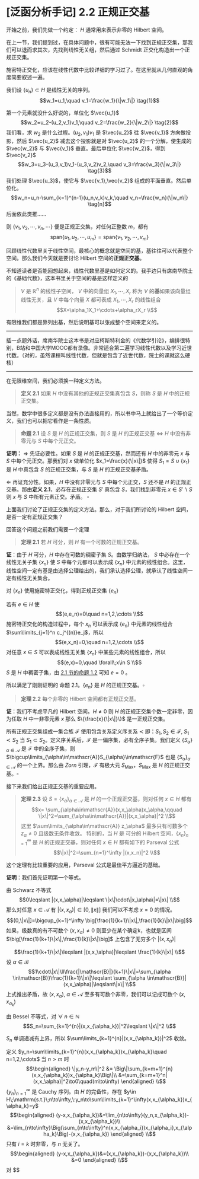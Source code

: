 # [泛函分析手记] 2.2 正规正交基

开始之前，我们先做一个约定： $H$ 通常用来表示非零的 $\mathrm{Hilbert}$ 空间。

在上一节，我们提到过，在具体问题中，很有可能无法一下找到正规正交集，那我们可以退而求其次，先找到线性无关组，然后通过 $\mathrm{Schmidt}$ 正交化构造出一个正规正交集。

施密特正交化，应该在线性代数中比较详细的学习过了。在这里就从几何直观的角度简要叙述一遍。

我们设 $\{u_n\}\subset H$ 是线性无关的序列。
$$w_1=u_1,\quad v_1=\frac{w_1}{\|w_1\|} \tag{1}$$

第一个元素就没什么好说的，单位化 $\vec{u_1}$
$$w_2=u_2-(u_2,v_1)v_1,\quad v_2=\frac{w_2}{\|w_2\|} \tag{2}$$
我们看，求 $w_2$ 是什么过程。$(u_2,v_1)v_1$ 是 $\vec{u_2}$ 往 $\vec{v_1}$ 方向做投影，然后 $\vec{u_2}$ 减去这个投影就是对 $\vec{u_2}$ 的一个分解，使生成的 $\vec{w_2}$ 与 $\vec{v_1}$ 垂直。最后单位化 $\vec{w_2}$，得到 $\vec{v_2}$ 
$$w_3=u_3-(u_3,v_1)v_1-(u_3,v_2)v_2,\quad v_3=\frac{w_3}{\|w_3\|} \tag{3}$$
我们处理 $\vec{u_3}$，使它与 $\vec{v_1},\vec{v_2}$ 组成的平面垂直。然后单位化。
$$w_n=u_n-\sum_{k=1}^{n-1}(u_n,v_k)v_k,\quad v_n=\frac{w_n}{\|w_n\|} \tag{n}$$
后面依此类推……

则 $\{v_1,v_2,\cdots,v_n,\cdots\}$ 便是正规正交集，对任何正整数 $m$，都有
$$\mathrm{span}\{u_1,u_2,\cdots,u_m\}=\mathrm{span}\{v_1,v_2,\cdots,v_m\}$$

回顾线性代数里关于线性空间，最核心的概念就是空间的基，基往往可以代表整个空间。那么我们今天就是要讨论 $\mathrm{Hilbert}$ 空间的**正规正交基**。

不知道读者是否能回想起来，线性代数里基是如何定义的。我手边只有席南华院士的《基础代数》，这本书里关于空间的基是这样定义的
> $V$ 是 $\mathbb{R}^n$ 的线性子空间， $V$ 中的向量组 $X_1,\cdots,X_r$ 称为 $V$ 的**基**如果该向量组线性无关，且 $V$ 中每个向量 $X$ 都可表成 $X_1,\cdots,X_r$ 的线性组合
> $$X=\alpha_1X_1+\cdots+\alpha_rX_r \\$$

有限维我们都是靠列出基，然后说明基可以张成整个空间来定义的。

---
插一点题外话，席南华院士这本书是对应柯斯特利金的《代数学引论》，编排很特别，B站和中国大学MOOC都有录像。非常适合第二遍学习线性代数以及学习近世代数。（对的，虽然课程叫线性代数，但就是包含了近世代数，院士的课就这么硬核）

---

在无限维空间，我们必须换一种定义方法。
> **定义 2.1** 如果 $H$ 中没有其他的正规正交集真包含 $S$，则称 $S$ 是 $H$ 中的正规正交集。

当然，数学中很多定义都是没有办法直接用的，所以书中马上就给出了一个等价定义，我们也可以把它看作是一条性质。

> **命题 2.1** 设 $S$ 是 $H$ 的正规正交集，则 $S$ 是 $H$ 的正规正交基 $\iff$ $H$ 中没有非零元与 $S$ 中每个元正交。

**证明：** $\Rightarrow$ 先证必要性。如果 $S$ 是 $H$ 的正规正交基，然而还有 $H$ 中的非零元 $x$ 与 $S$ 中每个元正交。那我们对 $x$ 做单位化 $x_1=\frac{x}{\|x\|}$ 使得 $S_1=S\cup \{x_1\}$ 是 $H$ 中真包含 $S$ 的正规正交集，与 $S$ 是 $H$ 的正规正交基矛盾。

$\Leftarrow$ 再证充分性。如果，$H$ 中没有非零元与 $S$ 中每个元正交，$S$ 还不是 $H$ 的正规正交基。那由**定义 2.1**，必存在正规正交集 $S'$ 真包含 $S$，我们找到非零元 $x\in S'\backslash S$ 则 $x$ 与 $S$ 中所有元素正交。矛盾。 $\square$

上面我们讨论了正规正交集的定义方法。那么，对于我们所讨论的 $\mathrm{Hilbert}$ 空间，是否一定有正规正交集？

回答这个问题之前我们需要一个定理

> **定理 2.1** 若 $H$ 可分，则 $H$ 有一个可数的正规正交基。

**证**：由于 $H$ 可分，$H$ 中存在可数的稠密子集 $S$。由数学归纳法， $S$ 中必存在一个线性无关子集 $\{x_n\}$ 使 $S$ 中每个元都可以表示成 $\{x_n\}$ 中元素的线性组合。这里，线性空间一定有基是由选择公理给出的，我们承认选择公理，就承认了线性空间一定有线性无关集合。

对 $\{x_n\}$ 使用施密特正交化，得到正规正交集 $\{e_n\}$

若有 $e\in H$ 使
$$(e,e_n)=0\quad n=1,2,\cdots \\$$
施密特正交化的构造过程中，每个 $x_n$ 可以表示成 $\{e_n\}$ 中元素的线性组合 $\sum\limits_{j=1}^n c_j^{(n)}e_j$，所以
$$(e,x_n)=0,\quad n=1,2,\cdots \\$$
对任意 $x\in S$ 可以表成线性无关集 $\{x_n\}$ 中某些元素的线性组合，所以
$$(e,x)=0,\quad \forall\;x\in S \\$$
$S$ 是 $H$ 中稠密子集，由 [$2.1$ 节的命题 $1.2$](https://zhuanlan.zhihu.com/p/272071139) 可知 $e=0$ 。

所以满足了刚刚证明的 命题 $2.1$。$\{e_n\}$ 是 $H$ 的正规正交基。$\square$

> **定理 2.2** 每个非零的 $\mathrm{Hilbert}$ 空间都有正规正交基。

**证**：我们不考虑平凡的 $\mathrm{Hilbert}$ 空间。$H\not = 0$ 则 $H$ 的正规正交集个数一定非零，因为任取 $H$ 中一非零元素 $x$ 那么 $\{\frac{x}{\|x\|}\}$ 是一正规正交集。

所有正规正交集组成一集合族 $\mathscr{F}$ 使用包含关系定义序关系 $\prec$ 即：$S_1,S_2\in \mathscr{F}, \; S_1\prec S_2$ 当 $S_1\subset S_2$。定义序关系后，$\mathscr{F}$ 是一偏序集，必有全序子集。我们定义 $\{S_\alpha\}_{\alpha\in \mathscr{A}}$ 是 $\mathscr{F}$ 中的全序子集，则 $\bigcup\limits_{\alpha\in\mathscr{A}}S_{\alpha}\in\mathscr{F}$ 也是 $\{S_\alpha\}_{\alpha\in \mathscr{A}}$ 的一个上界。那么由 $Zorn$ 引理，$\mathscr{F}$ 有极大元 $S_{\mathrm{Max}}$，$S_{\mathrm{Max}}$ 是 $H$ 的正规正交基。$\square$

接下来我们给出正规正交基的重要应用。

> **定理 2.3** 设 $S=\{x_\alpha\}_{\alpha\in\mathscr{A}}$ 是 $H$ 的一个正规正交基，则对任何 $x\in H$ 都有
> $$x= \sum_{\alpha\in\mathscr{A}}(x,x_\alpha)x_\alpha,\qquad \|x\|^2=\sum_{\alpha\in\mathscr{A}}|(x,x_\alpha)|^2 \\$$
> 这里 $\sum\limits_{\alpha\in\mathscr{A}} z_\alpha$ 最多只有可数多个 $z_\alpha \not = 0$ 且级数无条件收敛。
> 特别的，当 $H$ 是 可分的 $\mathrm{Hilbert}$ 空间，$\{x_n\}_{n=1}^\infty$ 是 $H$ 的正规正交基，则对任何 $x\in H$ 都有如下的 $\mathrm{Parseval}$ 公式
> $$\|x\|^2=\sum_{n=1}^\infty |(x,x_n)|^2 \\$$

这个定理有比较重要的应用，$\mathrm{Parseval}$ 公式是最佳平方逼近的基础。

**证明**：我们首先证明第一个等式。

由 $\mathrm{Schwarz}$ 不等式
$$0\leqslant |(x,x_\alpha)|\leqslant \|x\|\cdot\|x_\alpha\|=\|x\| \\$$
那么对任意 $x\in\mathscr{A}$ 有 $|(x,x_\alpha)|\in[0,\|x\|]$
我们可以不考虑 $x=0$ 的情况。
$$(0,\|x\|]=\bigcup_{k=1}^\infty \big[\frac{1}{k+1}\|x\|,\frac{1}{k}\|x\|\big]$$
如果，级数真的有不可数个 $(x,x_\alpha)\not = 0$ 则至少在某个确定k，也就是区间 $\big[\frac{1}{k+1}\|x\|,\frac{1}{k}\|x\|\big]$ 上包含了无穷多个 $|(x,x_\alpha)|$

$$\frac{1}{k+1}\|x\|\leqslant |(x,x_\alpha)|\leqslant \frac{1}{k}\|x\| \\$$ 
设 $\alpha \in\mathscr{B}$
$$1\cdot\|x\|\ll\frac{|\mathscr{B}|}{k+1}\|x\|=\sum_{\alpha \in\mathscr{B}}\frac{1}{k+1}\|x\|\leqslant \sum_{\alpha \in\mathscr{B}}|(x,x_\alpha)|\leqslant\|x\| \\$$
上式推出矛盾，故 $(x,x_\alpha),\;\alpha\in\mathscr{A}$ 至多有可数个非零，我们可以记成可数个 $(x,x_{\alpha_k})$

由 $\mathrm{Bessel}$ 不等式，对 $\forall\;n\in\mathbb{N}$
$$S_n=\sum_{k=1}^{n}|(x,x_{\alpha_k})|^2\leqslant \|x\|^2 \\$$

$S_n$ 单调递减有上界，所以 $\sum\limits_{k=1}^{n}|(x,x_{\alpha_k})|^2$ 收敛。

定义 $y_n=\sum\limits_{k=1}^{n}(x,x_{\alpha_k})x_{\alpha_k}\quad n=1,2,\cdots$ 当 $n>m$ 时
$$\begin{aligned}
\|y_n-y_m\|^2 &= \Big\|\sum_{k=m+1}^{n}(x,x_{\alpha_k})x_{\alpha_k}\Big\|\\ &=\sum_{k=m+1}^n|(x,x_\alpha)|^2\to0\quad(m\to\infty)
\end{aligned} \\$$
$\{y_n\}_{n=1}^\infty$ 是 $\mathrm{Cauchy}$ 序列。由 $H$ 的完备性，存在 $y\in H\;\mathrm{s.t.}\;n\to\infty,\:y_n\to\sum\limits_{k=1}^\infty(x,x_{\alpha_k})x_{\alpha_k}=y$
$$\begin{aligned}
(y-x,x_{\alpha_k})&=\lim_{n\to\infty}(y_n,x_{\alpha_k})-(x,x_{\alpha_k})\\
&=\lim_{n\to\infty}\Big(\sum_{n\to\infty}^n(x,x_{\alpha_i})x_{\alpha_i},x_{\alpha_k}\Big)-(x,x_{\alpha_k})
\end{aligned} \\$$
只有 $i=k$ 时非零，与 $n$ 无关了。
$$\begin{aligned}
(y-x,x_{\alpha_k})&=(x,x_{\alpha_k})-(x,x_{\alpha_k})\\
&=0
\end{aligned} \\$$
对 $$
